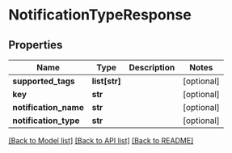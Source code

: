 # NotificationTypeResponse

## Properties
Name | Type | Description | Notes
------------ | ------------- | ------------- | -------------
**supported_tags** | **list[str]** |  | [optional] 
**key** | **str** |  | [optional] 
**notification_name** | **str** |  | [optional] 
**notification_type** | **str** |  | [optional] 

[[Back to Model list]](../README.md#documentation-for-models) [[Back to API list]](../README.md#documentation-for-api-endpoints) [[Back to README]](../README.md)

